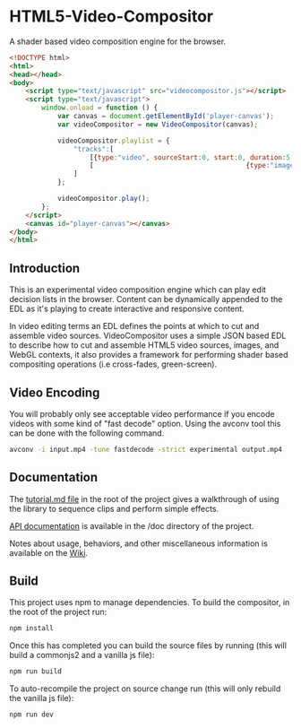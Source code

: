 # HTML5-Video-Compositor
A shader based video composition engine for the browser.

```HTML
<!DOCTYPE html>
<html>
<head></head>
<body>
    <script type="text/javascript" src="videocompositor.js"></script>
    <script type="text/javascript">
        window.onload = function () {
            var canvas = document.getElementById('player-canvas');
            var videoCompositor = new VideoCompositor(canvas);

            videoCompositor.playlist = {
                "tracks":[
                    [{type:"video", sourceStart:0, start:0, duration:5, src:"video1.mp4", id:"1"},                      {type:"video", sourceStart:0, start:7.5, duration:5, src:"video2.mp4", id:"3"}],
                    [                                      {type:"image", start:2.5, duration:5, src:"image.png", id:"2"}]
                ]
            };

            videoCompositor.play();
        };
    </script>
    <canvas id="player-canvas"></canvas>
</body>
</html>

```



## Introduction
This is an experimental video composition engine which can play edit decision lists in the browser. Content can be dynamically appended to the EDL as it's playing to create interactive and responsive content.

In video editing terms an EDL defines the points at which to cut and assemble video sources. VideoCompositor uses a simple JSON based EDL to describe how to cut and assemble HTML5 video sources, images, and WebGL contexts, it also provides a framework for performing shader based compositing operations (i.e cross-fades, green-screen).

## Video Encoding
You will probably only see acceptable video performance if you encode videos with some kind of "fast decode" option. Using the avconv tool this can be done with the following command.

```Bash
avconv -i input.mp4 -tune fastdecode -strict experimental output.mp4
```


## Documentation

The [tutorial.md file](https://github.com/bbc/html5-video-compositor/blob/master/tutorial.md) in the root of the project gives a walkthrough of using the library to sequence clips and perform simple effects.

[API documentation](https://github.com/bbc/html5-video-compositor/tree/master/doc) is available in the /doc directory of the project.

Notes about usage, behaviors, and other miscellaneous information is available on the [Wiki](https://github.com/bbc/html5-video-compositor/wiki).


## Build

This project uses npm to manage dependencies. To build the compositor, in the root of the project run:

```Bash
npm install
```

Once this has completed you can build the source files by running (this will build a commonjs2 and a vanilla js file):

```Bash
npm run build
```

To auto-recompile the project on source change run (this will only rebuild the vanilla js file):
```Bash
npm run dev
```
